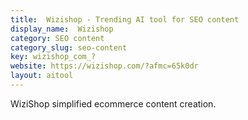 ```yaml
---
title:  Wizishop - Trending AI tool for SEO content
display_name:  Wizishop
category: SEO content
category_slug: seo-content
key: wizishop_com_?
website: https://wizishop.com/?afmc=65k0dr
layout: aitool
---
```


WiziShop simplified ecommerce content creation.
